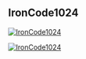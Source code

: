 ## IronCode1024

[![IronCode1024](https://github-readme-stats.vercel.app/api?username=IronMan1024&show_icons=true&theme=radical)](https://github.com/IronCode1024)

[![IronCode1024](https://github-readme-stats.vercel.app/api/top-langs/?username=IronCode1024)](https://github.com/IronCode1024)
<!--
- 🔭 I’m currently working on ...
- 🌱 I’m currently learning ...
- 👯 I’m looking to collaborate on ...
- 🤔 I’m looking for help with ...
- 💬 Ask me about ...
- 📫 How to reach me: ...
- 😄 Pronouns: ...
- ⚡ Fun fact: ...


[![IronCode1024 github stats](https://github-readme-stats.vercel.app/api?username=IronCode1024)](https://github.com/IronCode1024)
-->
